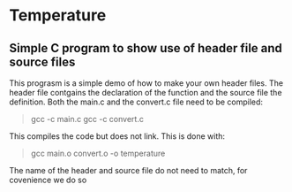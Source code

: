 # Temperature

## Simple C program to show use of header file and source files

This prograsm is a simple demo of how to make your own header files. The header file contgains the declaration of the function and the source file the definition. Both the main.c and the convert.c file need to be compiled:

> gcc -c main.c
> gcc -c convert.c

This compiles the code but does not link. This is done with:

> gcc main.o convert.o -o temperature

The name of the header and source file do not need to match, for covenience we do so
